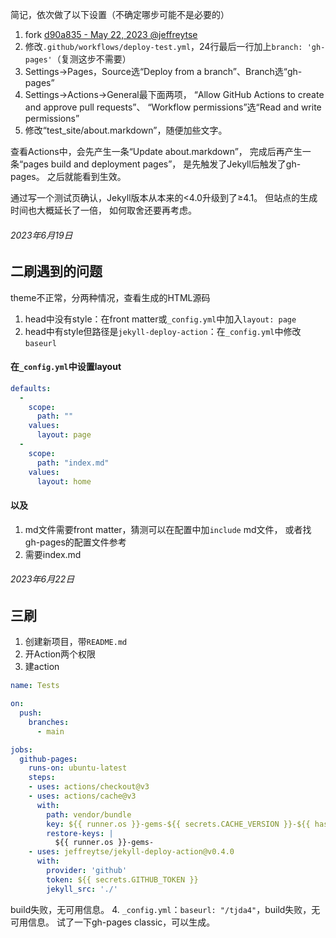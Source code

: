 简记，依次做了以下设置（不确定哪步可能不是必要的）
1. fork [d90a835 - May 22, 2023 @jeffreytse](https://github.com/jeffreytse/jekyll-deploy-action/commit/d90a835c3b0d80402bd8f7a8c7cf694bb75c05dd)
1. 修改`.github/workflows/deploy-test.yml`，24行最后一行加上`branch: 'gh-pages'`（复测这步不需要）
1. Settings→Pages，Source选“Deploy from a branch”、Branch选“gh-pages”
1. Settings→Actions→General最下面两项，
	“Allow GitHub Actions to create and approve pull requests”、
	“Workflow permissions”选“Read and write permissions”
1. 修改“test_site/about.markdown”，随便加些文字。

查看Actions中，会先产生一条“Update about.markdown”，
完成后再产生一条“pages build and deployment pages”，
是先触发了Jekyll后触发了gh-pages。
之后就能看到生效。

通过写一个测试页确认，Jekyll版本从本来的<4.0升级到了≥4.1。
但站点的生成时间也大概延长了一倍，
如何取舍还要再考虑。

###### 2023年6月19日
## 二刷遇到的问题
theme不正常，分两种情况，查看生成的HTML源码
1. head中没有style：在front matter或`_config.yml`中加入`layout: page`
3. head中有style但路径是`jekyll-deploy-action`：在`_config.yml`中修改`baseurl`

#### 在`_config.yml`中设置layout
```yaml
defaults:
  -
    scope:
      path: ""
    values:
      layout: page
  -
    scope:
      path: "index.md"
    values:
      layout: home
```

#### 以及
1. md文件需要front matter，猜测可以在配置中加`include` md文件，
   或者找gh-pages的配置文件参考
3. 需要index.md

###### 2023年6月22日
## 三刷
1. 创建新项目，带`README.md`
2. 开Action两个权限
3. 建action

```yaml
name: Tests

on:
  push:
    branches:
      - main

jobs:
  github-pages:
    runs-on: ubuntu-latest
    steps:
    - uses: actions/checkout@v3
    - uses: actions/cache@v3
      with:
        path: vendor/bundle
        key: ${{ runner.os }}-gems-${{ secrets.CACHE_VERSION }}-${{ hashFiles('**/Gemfile.lock') }}
        restore-keys: |
          ${{ runner.os }}-gems-
    - uses: jeffreytse/jekyll-deploy-action@v0.4.0
      with:
        provider: 'github'
        token: ${{ secrets.GITHUB_TOKEN }}
        jekyll_src: './'
```
build失败，无可用信息。
4. `_config.yml`：`baseurl: "/tjda4"`，build失败，无可用信息。
试了一下gh-pages classic，可以生成。

